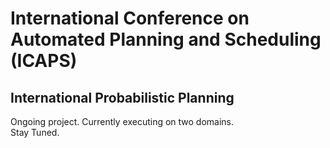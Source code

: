 # International Conference on Automated Planning and Scheduling (ICAPS)

## International Probabilistic Planning


Ongoing project. Currently executing on two domains.   
Stay Tuned.

